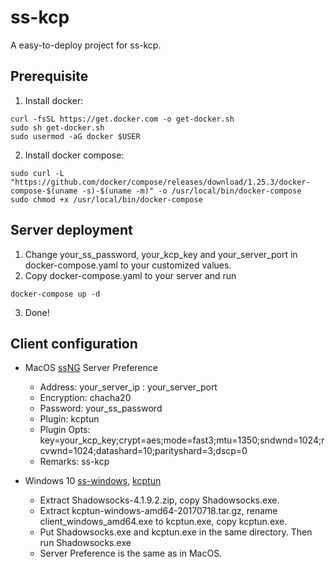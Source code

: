 # ss-kcp
A easy-to-deploy project for ss-kcp.

## Prerequisite
1. Install docker:
```shell
curl -fsSL https://get.docker.com -o get-docker.sh
sudo sh get-docker.sh
sudo usermod -aG docker $USER
```
2. Install docker compose:
```shell
sudo curl -L "https://github.com/docker/compose/releases/download/1.25.3/docker-compose-$(uname -s)-$(uname -m)" -o /usr/local/bin/docker-compose
sudo chmod +x /usr/local/bin/docker-compose
```

## Server deployment
1. Change your_ss_password, your_kcp_key and your_server_port in docker-compose.yaml to your customized values.
2. Copy docker-compose.yaml to your server and run
```shell
docker-compose up -d
```
3. Done!

## Client configuration
* MacOS [ssNG](https://github.com/shadowsocks/ShadowsocksX-NG/releases/tag/v1.9.4) Server Preference
  * Address: your_server_ip : your_server_port
  * Encryption: chacha20
  * Password: your_ss_password
  * Plugin: kcptun
  * Plugin Opts: key=your_kcp_key;crypt=aes;mode=fast3;mtu=1350;sndwnd=1024;rcvwnd=1024;datashard=10;parityshard=3;dscp=0
  * Remarks: ss-kcp

* Windows 10 [ss-windows](https://github.com/shadowsocks/shadowsocks-windows/releases/tag/4.1.9.2), [kcptun](https://github.com/shadowsocks/kcptun/releases/tag/v20170718)
  * Extract Shadowsocks-4.1.9.2.zip, copy Shadowsocks.exe.
  * Extract kcptun-windows-amd64-20170718.tar.gz, rename client_windows_amd64.exe to kcptun.exe, copy kcptun.exe.
  * Put Shadowsocks.exe and kcptun.exe in the same directory. Then run Shadowsocks.exe
  * Server Preference is the same as in MacOS.
